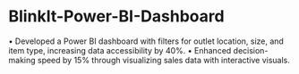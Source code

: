 # BlinkIt-Power-BI-Dashboard
•	Developed a Power BI dashboard with filters for outlet location, size, and item type, increasing data accessibility by 40%.
•	Enhanced decision-making speed by 15% through visualizing sales data with interactive visuals.
